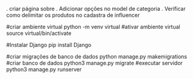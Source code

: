   . criar página sobre
  . Adicionar opções no model de categoria
  . Verificar como delimitar os produtos no cadastra de influencer


#criar ambiente virtual
  python -m venv virtual
#ativar ambiente virtual
  source virtual/bin/activate

#Instalar Django
  pip install Django

#criar migrações de banco de dados
  python manage.py makemigrations
#criar banco de dados
  python3 manage.py migrate
#executar servidor
  python3 manage.py runserver